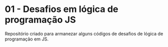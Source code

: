 # 01 - Desafios em lógica de programação JS

Repositório criado para armanezar alguns códigos de desafios de lógica de programação em JS.
